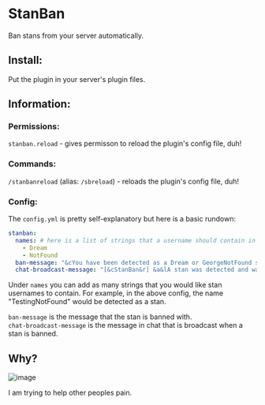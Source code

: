# StanBan
Ban stans from your server automatically.

## Install:

Put the plugin in your server's plugin files.  

## Information:

### Permissions:
`stanban.reload` - gives permisson to reload the plugin's config file, duh!

### Commands:
`/stanbanreload` (alias: `/sbreload`) - reloads the plugin's config file, duh!

### Config:
The `config.yml` is pretty self-explanatory but here is a basic rundown:
```yml
stanban: 
  names: # here is a list of strings that a username should contain in order to be detected as a stan
    - Dream
    - NotFound
  ban-message: "&cYou have been detected as a Dream or GeorgeNotFound stan!"
  chat-broadcast-message: "[&cStanBan&r] &a&lA stan was detected and was banned from the server!"

```

Under `names` you can add as many strings that you would like stan usernames to contain. 
For example, in the above config, the name "TestingNotFound" would be detected as a stan.

`ban-message` is the message that the stan is banned with.  
`chat-broadcast-message` is the message in chat that is broadcast when a stan is banned.

## Why?

![image](https://media.discordapp.net/attachments/764929646063386624/927464328918097930/BurnInHell.png?width=1202&height=676)


I am trying to help other peoples pain.